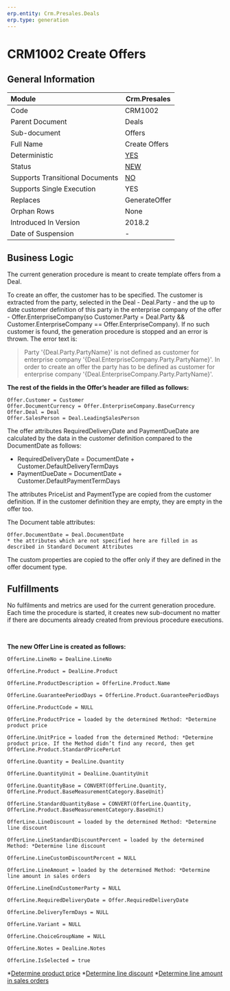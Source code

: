 ```yaml
---
erp.entity: Crm.Presales.Deals
erp.type: generation
---
```


# CRM1002 Create Offers

## General Information

| Module                          | Crm.Presales                                                 |
| :------------------------------ | ------------------------------------------------------------ |
| Code                            | CRM1002                                                      |
| Parent Document                 | Deals                                                        |
| Sub-document                    | Offers                                                       |
| Full Name                       | Create Offers                                                |
| Deterministic                   | [YES](xref:document-generation-and-transitional-documents)   |
| Status                          | [NEW](xref:generation-procedures)                            |
| Supports Transitional Documents | [NO](xref:document-generation-and-transitional-documents)    |
| Supports Single Execution       | YES                                                          |
| Replaces                        | GenerateOffer                                                |
| Orphan Rows                     | None                                                         |
| Introduced In Version           | 2018.2                                                       |
| Date of Suspension              | -                                                            |

## Business Logic

The current generation procedure is meant to create template offers from a Deal.

To create an offer, the customer has to be specified. The customer is extracted from the party, selected in the Deal - Deal.Party - and the up to date customer definition of this party in the enterprise company of the offer - Offer.EnterpriseCompany(so Customer.Party = Deal.Party && Customer.EnterpriseCompany == Offer.EnterpriseCompany). If no such customer is found, the generation procedure is stopped and an error is thrown. The error text is:

> Party '{Deal.Party.PartyName}' is not defined as customer for enterprise company '{Deal.EnterpriseCompany.Party.PartyName}'. In order to create an offer the party has to be defined as customer for enterprise company '{Deal.EnterpriseCompany.Party.PartyName}'.

**The rest of the fields in the Offer’s header are filled as follows:**

```
Offer.Customer = Customer 
Offer.DocumentCurrency = Offer.EnterpriseCompany.BaseCurrency 
Offer.Deal = Deal 
Offer.SalesPerson = Deal.LeadingSalesPerson
```

The offer attributes RequiredDeliveryDate and PaymentDueDate are calculated by the data in the customer definition compared to the DocumentDate as follows:

- RequiredDeliveryDate = DocumentDate + Customer.DefaultDeliveryTermDays
- PaymentDueDate = DocumentDate + Customer.DefaultPaymentTermDays

The attributes PriceList and PaymentType are copied from the customer definition. If in the customer definition they are empty, they are empty in the offer too.

The Document table attributes:

```
Offer.DocumentDate = Deal.DocumentDate
* the attributes which are not specified here are filled in as described in Standard Document Attributes
```



The custom properties are copied to the offer only if they are defined in the offer document type.

## Fulfillments

No fulfilments and metrics are used for the current generation procedure. Each time the procedure is started, it creates new sub-document no matter if there are documents already created from previous procedure executions. 

<br/>

**The new Offer Line is created as follows:**

```
OfferLine.LineNo = DealLine.LineNo

OfferLine.Product = DealLine.Product

OfferLine.ProductDescription = OfferLine.Product.Name

OfferLine.GuaranteePeriodDays = OfferLine.Product.GuaranteePeriodDays

OfferLine.ProductCode = NULL

OfferLine.ProductPrice = loaded by the determined Method: *Determine product price

OfferLine.UnitPrice = loaded from the determined Method: *Determine product price. If the Method didn’t find any record, then get OfferLine.Product.StandardPricePerLot

OfferLine.Quantity = DealLine.Quantity

OfferLine.QuantityUnit = DealLine.QuantityUnit

OfferLine.QuantityBase = CONVERT(OfferLine.Quantity, OfferLine.Product.BaseMeasurementCategory.BaseUnit)

OfferLine.StandardQuantityBase = CONVERT(OfferLine.Quantity, OfferLine.Product.BaseMeasurementCategory.BaseUnit)

OfferLine.LineDiscount = loaded by the determined Method: *Determine line discount

OfferLine.LineStandardDiscountPercent = loaded by the determined Method: *Determine line discount

OfferLine.LineCustomDiscountPercent = NULL

OfferLine.LineAmount = loaded by the determined Method: *Determine line amount in sales orders 

OfferLine.LineEndCustomerParty = NULL

OfferLine.RequiredDeliveryDate = Offer.RequiredDeliveryDate

OfferLine.DeliveryTermDays = NULL

OfferLine.Variant = NULL

OfferLine.ChoiceGroupName = NULL

OfferLine.Notes = DealLine.Notes

OfferLine.IsSelected = true
```
\*[Determine product price](xref:determine-product-price)
\*[Determine line discount](xref:determine-line-discount)
\*[Determine line amount in sales orders](xref:determine-line-amount-in-sales-orders)
